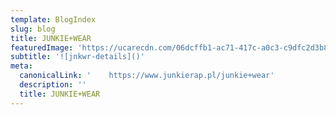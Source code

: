 ```yaml
---
template: BlogIndex
slug: blog
title: JUNKIE+WEAR
featuredImage: 'https://ucarecdn.com/06dcffb1-ac71-417c-a0c3-c9dfc2d3b8c2/'
subtitle: '![jnkwr-details]()'
meta:
  canonicalLink: '    https://www.junkierap.pl/junkie+wear'
  description: ''
  title: JUNKIE+WEAR
---
```


